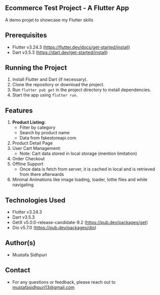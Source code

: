 ## Ecommerce Test Project - A Flutter App

A demo projet to showcase my Flutter skills

## Prerequisites

- Flutter v3.24.3 (https://flutter.dev/docs/get-started/install)
- Dart v3.5.3 (https://dart.dev/get-started/install)

## Running the Project

1. Install Flutter and Dart (if necessary).
2. Clone the repository or download the project.
3. Run `flutter pub get` in the project directory to install dependencies.
4. Start the app using `flutter run`.

## Features

1. **Product Listing:**
   - Filter by category
   - Search by product name
   - Data from fakestoreapi.com
2. Product Detail Page
3. User Cart Management:
   - Note: Cart data stored in local storage (mention limitation)
4. Order Checkout
5. Offline Support
   - Once data is fetch from server, it is cached in local and is retrieved from there afterwards
6. Minimal Animations like image loading, loader, lottie files and while navigating

## Technologies Used

- Flutter v3.24.3
- Dart v3.5.3
- GetX v5.0.0-release-candidate-9.2 (https://pub.dev/packages/get)
- Dio v5.7.0 (https://pub.dev/packages/dio)

## Author(s)

- Mustafa Sidhpuri

## Contact

- For any questions or feedback, please reach out to mustafasidhpuri13@gmail.com

